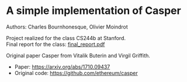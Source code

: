 # A simple implementation of Casper
Authors: Charles Bournhonesque, Olivier Moindrot

Project realized for the class CS244b at Stanford.  
Final report for the class: [final_report.pdf](final_report.pdf)


Original paper Casper from Vitalik Buterin and Virgil Griffith.  
- Paper: https://arxiv.org/abs/1710.09437  
- Original code: https://github.com/ethereum/casper
